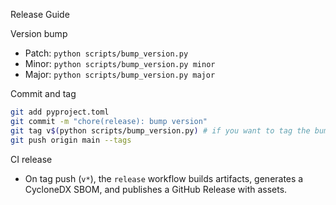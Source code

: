 Release Guide

Version bump

- Patch: `python scripts/bump_version.py`
- Minor: `python scripts/bump_version.py minor`
- Major: `python scripts/bump_version.py major`

Commit and tag

```bash
git add pyproject.toml
git commit -m "chore(release): bump version"
git tag v$(python scripts/bump_version.py) # if you want to tag the bumped version automatically
git push origin main --tags
```

CI release

- On tag push (`v*`), the `release` workflow builds artifacts, generates a CycloneDX SBOM, and publishes a GitHub Release with assets.
